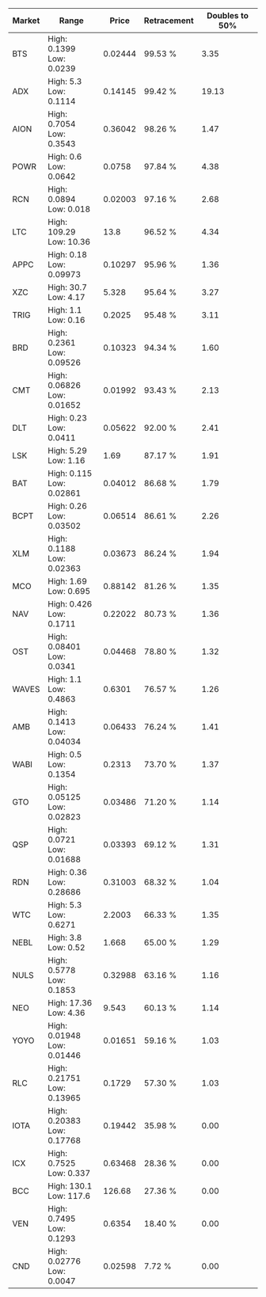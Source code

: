 | Market | Range | Price| Retracement | Doubles to 50% |
| --- | --- | --- | --- | --- |
| BTS | High: 0.1399<br />Low: 0.0239 | 0.02444 | 99.53 % | 3.35 |
| ADX | High: 5.3<br />Low: 0.1114 | 0.14145 | 99.42 % | 19.13 |
| AION | High: 0.7054<br />Low: 0.3543 | 0.36042 | 98.26 % | 1.47 |
| POWR | High: 0.6<br />Low: 0.0642 | 0.0758 | 97.84 % | 4.38 |
| RCN | High: 0.0894<br />Low: 0.018 | 0.02003 | 97.16 % | 2.68 |
| LTC | High: 109.29<br />Low: 10.36 | 13.8 | 96.52 % | 4.34 |
| APPC | High: 0.18<br />Low: 0.09973 | 0.10297 | 95.96 % | 1.36 |
| XZC | High: 30.7<br />Low: 4.17 | 5.328 | 95.64 % | 3.27 |
| TRIG | High: 1.1<br />Low: 0.16 | 0.2025 | 95.48 % | 3.11 |
| BRD | High: 0.2361<br />Low: 0.09526 | 0.10323 | 94.34 % | 1.60 |
| CMT | High: 0.06826<br />Low: 0.01652 | 0.01992 | 93.43 % | 2.13 |
| DLT | High: 0.23<br />Low: 0.0411 | 0.05622 | 92.00 % | 2.41 |
| LSK | High: 5.29<br />Low: 1.16 | 1.69 | 87.17 % | 1.91 |
| BAT | High: 0.115<br />Low: 0.02861 | 0.04012 | 86.68 % | 1.79 |
| BCPT | High: 0.26<br />Low: 0.03502 | 0.06514 | 86.61 % | 2.26 |
| XLM | High: 0.1188<br />Low: 0.02363 | 0.03673 | 86.24 % | 1.94 |
| MCO | High: 1.69<br />Low: 0.695 | 0.88142 | 81.26 % | 1.35 |
| NAV | High: 0.426<br />Low: 0.1711 | 0.22022 | 80.73 % | 1.36 |
| OST | High: 0.08401<br />Low: 0.0341 | 0.04468 | 78.80 % | 1.32 |
| WAVES | High: 1.1<br />Low: 0.4863 | 0.6301 | 76.57 % | 1.26 |
| AMB | High: 0.1413<br />Low: 0.04034 | 0.06433 | 76.24 % | 1.41 |
| WABI | High: 0.5<br />Low: 0.1354 | 0.2313 | 73.70 % | 1.37 |
| GTO | High: 0.05125<br />Low: 0.02823 | 0.03486 | 71.20 % | 1.14 |
| QSP | High: 0.0721<br />Low: 0.01688 | 0.03393 | 69.12 % | 1.31 |
| RDN | High: 0.36<br />Low: 0.28686 | 0.31003 | 68.32 % | 1.04 |
| WTC | High: 5.3<br />Low: 0.6271 | 2.2003 | 66.33 % | 1.35 |
| NEBL | High: 3.8<br />Low: 0.52 | 1.668 | 65.00 % | 1.29 |
| NULS | High: 0.5778<br />Low: 0.1853 | 0.32988 | 63.16 % | 1.16 |
| NEO | High: 17.36<br />Low: 4.36 | 9.543 | 60.13 % | 1.14 |
| YOYO | High: 0.01948<br />Low: 0.01446 | 0.01651 | 59.16 % | 1.03 |
| RLC | High: 0.21751<br />Low: 0.13965 | 0.1729 | 57.30 % | 1.03 |
| IOTA | High: 0.20383<br />Low: 0.17768 | 0.19442 | 35.98 % | 0.00 |
| ICX | High: 0.7525<br />Low: 0.337 | 0.63468 | 28.36 % | 0.00 |
| BCC | High: 130.1<br />Low: 117.6 | 126.68 | 27.36 % | 0.00 |
| VEN | High: 0.7495<br />Low: 0.1293 | 0.6354 | 18.40 % | 0.00 |
| CND | High: 0.02776<br />Low: 0.0047 | 0.02598 | 7.72 % | 0.00 |

